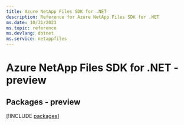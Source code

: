 ```yaml
---
title: Azure NetApp Files SDK for .NET
description: Reference for Azure NetApp Files SDK for .NET
ms.date: 10/31/2023
ms.topic: reference
ms.devlang: dotnet
ms.service: netappfiles
---
```

# Azure NetApp Files SDK for .NET - preview
## Packages - preview
[!INCLUDE [packages](netapp-files-index.md)]